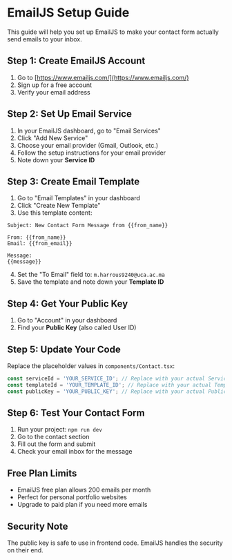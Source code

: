 # EmailJS Setup Guide

This guide will help you set up EmailJS to make your contact form actually send emails to your inbox.

## Step 1: Create EmailJS Account

1. Go to [https://www.emailjs.com/](https://www.emailjs.com/)
2. Sign up for a free account
3. Verify your email address

## Step 2: Set Up Email Service

1. In your EmailJS dashboard, go to "Email Services"
2. Click "Add New Service"
3. Choose your email provider (Gmail, Outlook, etc.)
4. Follow the setup instructions for your email provider
5. Note down your **Service ID**

## Step 3: Create Email Template

1. Go to "Email Templates" in your dashboard
2. Click "Create New Template"
3. Use this template content:

```
Subject: New Contact Form Message from {{from_name}}

From: {{from_name}}
Email: {{from_email}}

Message:
{{message}}
```

4. Set the "To Email" field to: `m.harrous9240@uca.ac.ma`
5. Save the template and note down your **Template ID**

## Step 4: Get Your Public Key

1. Go to "Account" in your dashboard
2. Find your **Public Key** (also called User ID)

## Step 5: Update Your Code

Replace the placeholder values in `components/Contact.tsx`:

```typescript
const serviceId = 'YOUR_SERVICE_ID'; // Replace with your actual Service ID
const templateId = 'YOUR_TEMPLATE_ID'; // Replace with your actual Template ID  
const publicKey = 'YOUR_PUBLIC_KEY'; // Replace with your actual Public Key
```

## Step 6: Test Your Contact Form

1. Run your project: `npm run dev`
2. Go to the contact section
3. Fill out the form and submit
4. Check your email inbox for the message

## Free Plan Limits

- EmailJS free plan allows 200 emails per month
- Perfect for personal portfolio websites
- Upgrade to paid plan if you need more emails

## Security Note

The public key is safe to use in frontend code. EmailJS handles the security on their end.
